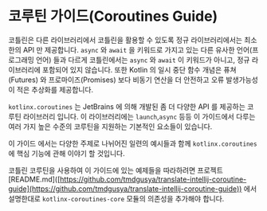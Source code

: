 # 코루틴 가이드(Coroutines Guide)

코틀린은 다른 라이브러리에서 코틀린을 활용할 수 있도록 정규 라이브러리에서는 최소한의 API 만 제공합니다. `async` 와 `await` 을 키워드로 가지고 있는 다른 유사한 언어(프로그래밍 언어) 들과 다르게 코틀린에서는 `async` 와 `await` 이 키워드가 아니고, 정규 라이브러리에 포함되어 있지 않습니다. 또한 Kotlin 의 일시 중단 함수 개념은 퓨쳐(Futures) 와 프로마이즈(Promises) 보다 비동기 연산을 더 안전하고 오류 발생가능성이 적은 추상화를 제공합니다.



`kotlinx.coroutines` 는 JetBrains 에 의해 개발된 좀 더 다양한 API 를 제공하는 코루틴 라이브러리 입니다. 이 라이브러리에는 `launch`,`async` 등등 이 가이드에서 다루는 여러 가지 높은 수준의 코루틴을 지원하는 기본적인 요소들이 있습니다.



이 가이드 에서는 다양한 주제로 나뉘어진 일련의 예시들과 함께 `kotlinx.coroutines` 에 핵심 기능에 관해 이야기 할 것입니다.



코틀린 코루틴을 사용하여 이 가이드에 있는 예제들을 따라하려면 프로젝트 \[README.md]\([https://github.com/tmdgusya/translate-intellij-coroutine-guide](https://github.com/tmdgusya/translate-intellij-coroutine-guide)) 에서 설명한대로 `kotlinx-coroutines-core` 모듈의 의존성을 추가해야 합니다.


